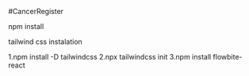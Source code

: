 #CancerRegister

npm install

tailwind css instalation

1.npm install -D tailwindcss
2.npx tailwindcss init
3.npm install flowbite-react
